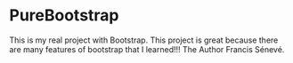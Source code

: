# PureBootstrap
This is my real project with Bootstrap.
This project is great because there are many features of bootstrap that I learned!!!
The Author Francis Sénevé.
